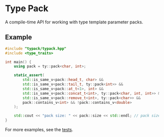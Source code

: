 # Type Pack

A compile-time API for working with type template parameter packs.

## Example

```cpp
#include "typack/typack.hpp"
#include <type_traits>

int main() {
    using pack = ty::pack<char, int>;

    static_assert(
        std::is_same_v<pack::head_t, char> &&
        std::is_same_v<pack::tail_t, ty::pack<int>> &&
        std::is_same_v<pack::at_t<1>, int> &&
        std::is_same_v<pack::concat_t<int>, ty::pack<char, int, int>> &&
        std::is_same_v<pack::remove_t<int>, ty::pack<char>> &&
        pack::contains_v<int> && !pack::contains_v<double>
    );

    std::cout << "pack size: " << pack::size << std::endl; // pack size: 2
}
```

For more examples, see the [tests](./test/typack_test.cpp).
